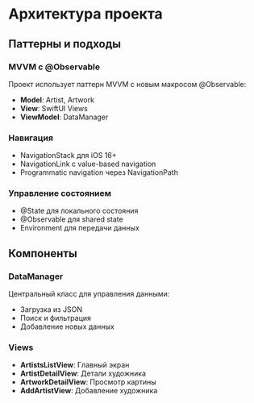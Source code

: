 # Архитектура проекта

## Паттерны и подходы

### MVVM с @Observable
Проект использует паттерн MVVM с новым макросом @Observable:
- **Model**: Artist, Artwork
- **View**: SwiftUI Views
- **ViewModel**: DataManager

### Навигация
- NavigationStack для iOS 16+
- NavigationLink с value-based navigation
- Programmatic navigation через NavigationPath

### Управление состоянием
- @State для локального состояния
- @Observable для shared state
- Environment для передачи данных

## Компоненты

### DataManager
Центральный класс для управления данными:
- Загрузка из JSON
- Поиск и фильтрация
- Добавление новых данных

### Views
- **ArtistsListView**: Главный экран
- **ArtistDetailView**: Детали художника
- **ArtworkDetailView**: Просмотр картины
- **AddArtistView**: Добавление художника